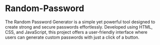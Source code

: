 # Random-Password
The Random Password Generator is a simple yet powerful tool designed to create strong and secure passwords effortlessly. Developed using HTML, CSS, and JavaScript, this project offers a user-friendly interface where users can generate custom passwords with just a click of a button.
